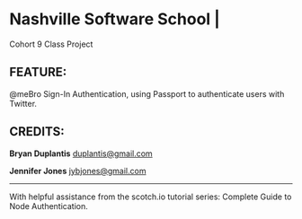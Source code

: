 # Nashville Software School |
Cohort 9 Class Project

## FEATURE:
@meBro Sign-In Authentication, using Passport to authenticate users with Twitter.

## CREDITS:
**Bryan Duplantis** <duplantis@gmail.com>

**Jennifer Jones** <jybjones@gmail.com>

--------------------------------------------------------------------------------------------------

With helpful assistance from the scotch.io tutorial series: Complete Guide to Node Authentication.
